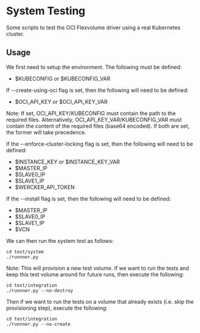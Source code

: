 # System Testing

Some scripts to test the OCI Flexvolume driver using a real Kubernetes cluster.

## Usage

We first need to setup the environment. The following must be defined:

* $KUBECONFIG or $KUBECONFIG\_VAR

If --create-using-oci flag is set, then the following will
need to be defined:

* $OCI\_API\_KEY or $OCI\_API\_KEY\_VAR

Note: If set, OCI\_API\_KEY/KUBECONFIG must contain the path to the required
files. Alternatively, OCI\_API\_KEY\_VAR/KUBECONFIG\_VAR must contain the content
of the required files (base64 encoded). If both are set, the former will
take precedence.

If the --enforce-cluster-locking flag is set, then the following will 
need to be defined:

* $INSTANCE\_KEY or $INSTANCE\_KEY\_VAR
* $MASTER\_IP
* $SLAVE0\_IP
* $SLAVE1\_IP
* $WERCKER\_API\_TOKEN

If the --install flag is set, then the following will 
need to be defined:

* $MASTER\_IP
* $SLAVE0\_IP
* $SLAVE1\_IP
* $VCN

We can then run the system test as follows:

```
cd test/system
./runnner.py
```

Note: This will provision a new test volume. If we want to run the tests and keep this test volume 
around for future runs, then execute the following:

```
cd test/integration
./runnner.py --no-destroy
```

Then if we want to run the tests on a volume that already exists (i.e. skip the provisioning step),
execute the following:

```
cd test/integration
./runnner.py --no-create
```

